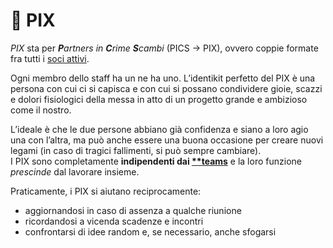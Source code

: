 # 👯 PIX

_PIX_ sta per <cite>**P**artners in **C**rime **S**cambi</cite> (PICS → PIX), ovvero coppie formate fra tutti i [soci attivi](teams/).

Ogni membro dello staff ha un ne ha uno. L’identikit perfetto del PIX è una persona con cui ci si capisca e con cui si possano condividere gioie, scazzi e dolori fisiologici della messa in atto di un progetto grande e ambizioso come il nostro.

L’ideale è che le due persone abbiano già confidenza e siano a loro agio una con l’altra, ma può anche essere una buona occasione per creare nuovi legami (in caso di tragici fallimenti, si può sempre cambiare).  
I PIX sono completamente **indipendenti dai [**teams](teams)** e la loro funzione _prescinde_ dal lavorare insieme.

Praticamente, i PIX si aiutano reciprocamente:
* aggiornandosi in caso di assenza a qualche riunione
* ricordandosi a vicenda scadenze e incontri
* confrontarsi di idee random e, se necessario, anche sfogarsi
